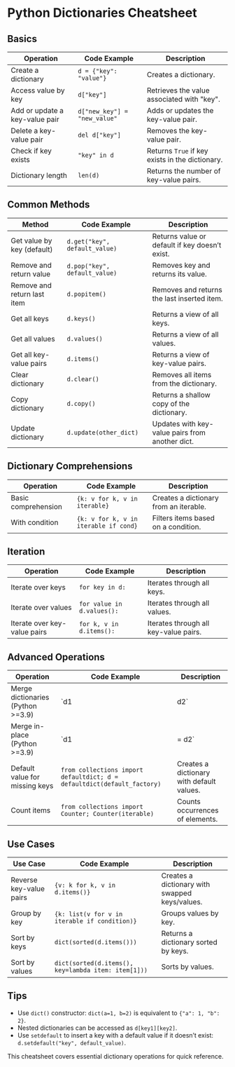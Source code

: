 # Python Dictionaries Cheatsheet

## Basics
| Operation                     | Code Example                         | Description                                     |
|-------------------------------|---------------------------------------|-------------------------------------------------|
| Create a dictionary           | `d = {"key": "value"}`              | Creates a dictionary.                          |
| Access value by key           | `d["key"]`                           | Retrieves the value associated with "key".     |
| Add or update a key-value pair| `d["new_key"] = "new_value"`        | Adds or updates the key-value pair.            |
| Delete a key-value pair       | `del d["key"]`                       | Removes the key-value pair.                    |
| Check if key exists           | `"key" in d`                         | Returns `True` if key exists in the dictionary.|
| Dictionary length             | `len(d)`                              | Returns the number of key-value pairs.         |

## Common Methods
| Method                        | Code Example                         | Description                                     |
|-------------------------------|---------------------------------------|-------------------------------------------------|
| Get value by key (default)    | `d.get("key", default_value)`        | Returns value or default if key doesn’t exist. |
| Remove and return value       | `d.pop("key", default_value)`        | Removes key and returns its value.             |
| Remove and return last item   | `d.popitem()`                         | Removes and returns the last inserted item.    |
| Get all keys                  | `d.keys()`                            | Returns a view of all keys.                    |
| Get all values                | `d.values()`                          | Returns a view of all values.                  |
| Get all key-value pairs       | `d.items()`                           | Returns a view of key-value pairs.             |
| Clear dictionary              | `d.clear()`                           | Removes all items from the dictionary.         |
| Copy dictionary               | `d.copy()`                            | Returns a shallow copy of the dictionary.      |
| Update dictionary             | `d.update(other_dict)`                | Updates with key-value pairs from another dict.|

## Dictionary Comprehensions
| Operation                     | Code Example                         | Description                                     |
|-------------------------------|---------------------------------------|-------------------------------------------------|
| Basic comprehension           | `{k: v for k, v in iterable}`        | Creates a dictionary from an iterable.         |
| With condition                | `{k: v for k, v in iterable if cond}`| Filters items based on a condition.            |

## Iteration
| Operation                     | Code Example                         | Description                                     |
|-------------------------------|---------------------------------------|-------------------------------------------------|
| Iterate over keys             | `for key in d:`                       | Iterates through all keys.                     |
| Iterate over values           | `for value in d.values():`            | Iterates through all values.                   |
| Iterate over key-value pairs  | `for k, v in d.items():`              | Iterates through all key-value pairs.          |

## Advanced Operations
| Operation                     | Code Example                         | Description                                     |
|-------------------------------|---------------------------------------|-------------------------------------------------|
| Merge dictionaries (Python >=3.9)| `d1 | d2`                          | Merges dictionaries (returns a new one).       |
| Merge in-place (Python >=3.9) | `d1 |= d2`                           | Updates `d1` with `d2`.                        |
| Default value for missing keys| `from collections import defaultdict; d = defaultdict(default_factory)` | Creates a dictionary with default values.      |
| Count items                   | `from collections import Counter; Counter(iterable)` | Counts occurrences of elements.               |

## Use Cases
| Use Case                      | Code Example                         | Description                                     |
|-------------------------------|---------------------------------------|-------------------------------------------------|
| Reverse key-value pairs       | `{v: k for k, v in d.items()}`        | Creates a dictionary with swapped keys/values. |
| Group by key                  | `{k: list(v for v in iterable if condition)}` | Groups values by key.                         |
| Sort by keys                  | `dict(sorted(d.items()))`             | Returns a dictionary sorted by keys.           |
| Sort by values                | `dict(sorted(d.items(), key=lambda item: item[1]))` | Sorts by values.                             |

## Tips
- Use `dict()` constructor: `dict(a=1, b=2)` is equivalent to `{"a": 1, "b": 2}`.
- Nested dictionaries can be accessed as `d[key1][key2]`.
- Use `setdefault` to insert a key with a default value if it doesn’t exist: `d.setdefault("key", default_value)`.

This cheatsheet covers essential dictionary operations for quick reference.

